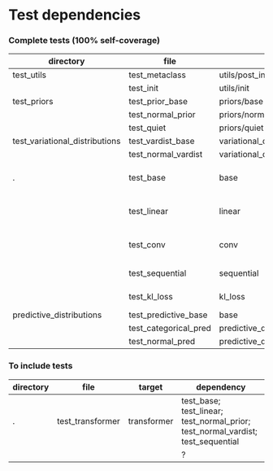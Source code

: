 # Test dependencies

### Complete tests (100% self-coverage)

| directory                      | file                  | target                               | dependency                                         |
|--------------------------------|-----------------------|--------------------------------------|----------------------------------------------------|
| test_utils                     | test_metaclass        | utils/post_init_metaclass            | None                                               |
|                                | test_init             | utils/init                           | None                                               |
| test_priors                    | test_prior_base       | priors/base                          | test_metaclass                                     |
|                                | test_normal_prior     | priors/normal                        | test_prior_base                                    |
|                                | test_quiet            | priors/quiet                         | test_prior_base                                    |
| test_variational_distributions | test_vardist_base     | variational_distributions/base       | test_metaclass                                     |
|                                | test_normal_vardist   | variational_distributions/normal     | test_vardist_base                                  |
| .                              | test_base             | base                                 | test_prior_base; test_vardist_base; test_metaclass |
|                                | test_linear           | linear                               | test_normal_prior; test_normal_vardist; test_base  |
|                                | test_conv             | conv                                 | test_normal_prior; test_normal_vardist; test_base  |
|                                | test_sequential       | sequential                           | test_linear; test_base                             |
|                                | test_kl_loss          | kl_loss                              | test_normal_pred; test_predictive_base             |
| predictive_distributions       | test_predictive_base  | base                                 | test_meta                                          |
|                                | test_categorical_pred | predictive_distributions/categorical | test_predictive_base                               |
|                                | test_normal_pred      | predictive_distributions/normal      | test_predicitve_base                               |

### To include tests

| directory | file             | target      | dependency                                                                      |
|-----------|------------------|-------------|---------------------------------------------------------------------------------|
| .         | test_transformer | transformer | test_base; test_linear; test_normal_prior; test_normal_vardist; test_sequential |
|           |                  |             | ?                                                                               |
